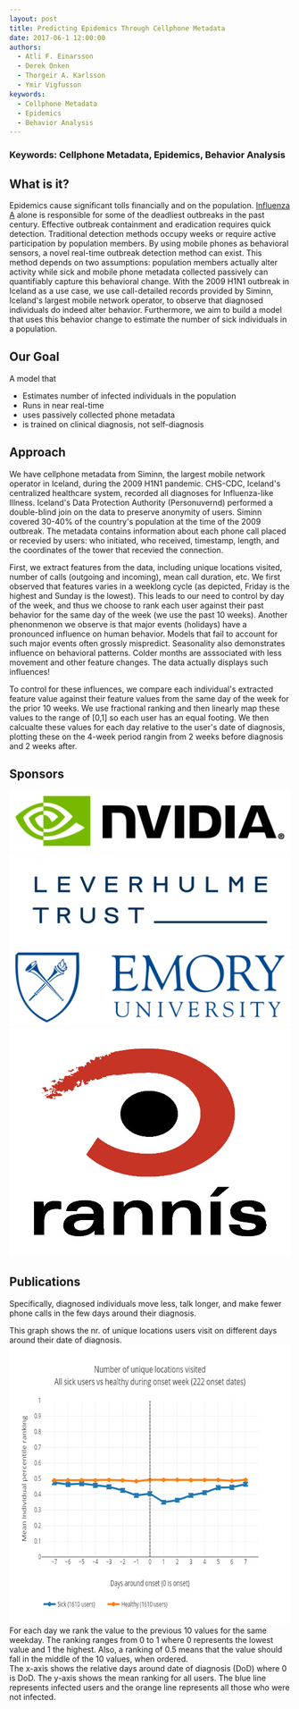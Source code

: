 ```yaml
---
layout: post
title: Predicting Epidemics Through Cellphone Metadata
date: 2017-06-1 12:00:00
authors:
  - Atli F. Einarsson
  - Derek Onken
  - Thorgeir A. Karlsson
  - Ymir Vigfusson
keywords:
  - Cellphone Metadata
  - Epidemics
  - Behavior Analysis
---
```


### Keywords: Cellphone Metadata, Epidemics, Behavior Analysis

## What is it?

Epidemics cause significant tolls financially and on the population. [Influenza A](https://en.wikipedia.org/wiki/Influenza#cite_note-TenThings-9) alone is responsible for some of the deadliest outbreaks in the past century. Effective outbreak containment and eradication requires quick detection. Traditional detection methods occupy weeks or require active participation by population members. By using mobile phones as behavioral sensors, a novel real-time outbreak detection method can exist. This method depends on two assumptions: population members actually alter activity while sick and mobile phone metadata collected passively can quantifiably capture this behavioral change. With the 2009 H1N1 outbreak in Iceland as a use case, we use call-detailed records provided by Siminn, Iceland's largest mobile network operator, to observe that diagnosed individuals do indeed alter behavior. Furthermore, we aim to build a model that uses this behavior change to estimate the number of sick individuals in a population.

## Our Goal

A model that
- Estimates number of infected individuals in the population
- Runs in near real-time
- uses passively collected phone metadata
- is trained on clinical diagnosis, not self-diagnosis


## Approach

We have cellphone metadata from Siminn, the largest mobile network operator in Iceland, during the 2009 H1N1 pandemic. CHS-CDC, Iceland's centralized healthcare system, recorded all diagnoses for Influenza-like Illness. Iceland's Data Protection Authority (Personuvernd) performed a double-blind join on the data to preserve anonymity of users. Siminn covered 30-40% of the country's population at the time of the 2009 outbreak. The metadata contains information about each phone call placed or recevied by users: who initiated, who received, timestamp, length, and the coordinates of the tower that recevied the connection.

First, we extract features from the data, including unique locations visited, number of calls (outgoing and incoming), mean call duration, etc. We first observed that features varies in a weeklong cycle (as depicted, Friday is the highest and Sunday is the lowest). This leads to our need to control by day of the week, and thus we choose to rank each user against their past behavior for the same day of the week (we use the past 10 weeks). Another phenonmenon we observe is that major events (holidays) have a pronounced influence on human behavior. Models that fail to account for such major events often grossly mispredict. Seasonality also demonstrates influence on behavioral patterns. Colder months are asssociated with less movement and other feature changes. The data actually displays such influences!

To control for these influences, we compare each individual's extracted feature value against their feature values from the same day of the week for the prior 10 weeks. We use fractional ranking and then linearly map these values to the range of [0,1] so each user has an equal footing. We then calcualte these values for each day relative to the user's date of diagnosis, plotting these on the 4-week period rangin from 2 weeks before diagnosis and 2 weeks after.




## Sponsors


<div class="ui segments">
  <img class="ui centered large rounded image" src="../resources/posts/cdr/Nvidia.png"/>
</div>
<div class="ui segments">
  <img class="ui centered large rounded image" src="../resources/posts/cdr/Leverhulme.jpg"/>
</div>
<div class="ui segments">
  <img class="ui centered large rounded image" src="../resources/posts/cdr/emory.png"/>
</div>
<div class="ui segments">
  <img class="ui centered large rounded image" src="../resources/posts/cdr/rannis.jpg"/>
</div>


## Publications


Specifically, diagnosed individuals move less, talk longer, and make fewer phone calls in the few days around their diagnosis.




<!--The data is from the 2009 outbreak of H1N1 in Iceland, where we have two datasets one containing cellphone metadata and the other dates of diagnosis. Anonymity is preserved through randomly generated user IDs which are used to map between the two datasets.-->

<div class="ui segments">
  <div class="ui secondary segment">
    This graph shows the nr. of unique locations users visit on different days around their date of diagnosis. 
  </div>
  <div class="ui segment">
    <img class="ui centered large rounded image" style="width: 700px; height: 500px;" src="../resources/posts/cdr/unique_locations_visited_bin0.png"/>
  </div>
  <div class="ui secondary segment">
    For each day we rank the value to the previous 10 values for the same weekday. The ranking ranges from 0 to 1 where 0 represents the lowest value and 1 the highest. Also, a ranking of 0.5 means that the value should fall in the middle of the 10 values, when ordered.
    <br>
    The x-axis shows the relative days around date of diagnosis (DoD) where 0 is DoD. The y-axis shows the mean ranking for all users. The blue line represents infected users and the orange line represents all those who were not infected.
  </div>
</div>


 
